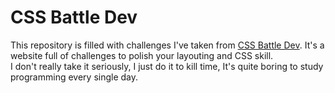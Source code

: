 # CSS Battle Dev
This repository is filled with challenges I've taken from <a href="https://cssbattle.dev/">CSS Battle Dev</a>. It's a website full of challenges to polish your layouting and CSS skill.
<br>
I don't really take it seriously, I just do it to kill time, It's quite boring to study programming every single day.